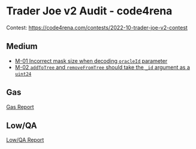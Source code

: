 # Trader Joe v2 Audit - code4rena

Contest: https://code4rena.com/contests/2022-10-trader-joe-v2-contest

## Medium

- [M-01 Incorrect mask size when decoding `oracleId` parameter](./M-01.md)
- [M-02 `addToTree` and `removeFromTree` should take the `_id` argument as a `uint24`](./M-02.md)

## Gas

[Gas Report](./gas.md)

## Low/QA

[Low/QA Report](./low.md)

